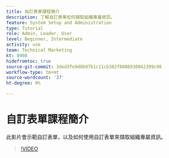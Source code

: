 ```yaml
---
title: 自訂表單課程簡介
description: 了解自訂表單如何擷取組織專屬資訊。
feature: System Setup and Administration
type: Tutorial
role: Admin, Leader, User
level: Beginner, Intermediate
activity: use
team: Technical Marketing
kt: 8908
hidefromtoc: true
source-git-commit: 3ded3fe9d8b97b1c11cb382f8088930842399c98
workflow-type: tm+mt
source-wordcount: '37'
ht-degree: 0%

---
```


# 自訂表單課程簡介

此影片會示範自訂表單，以及如何使用自訂表單來擷取組織專屬資訊。

>[!VIDEO](https://video.tv.adobe.com/v/335171/?quality=12)
